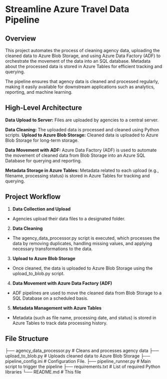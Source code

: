 # Streamline Azure Travel Data Pipeline
## Overview
This project automates the process of cleaning agency data, uploading the cleaned data to Azure Blob Storage, and using Azure Data Factory (ADF) to orchestrate the movement of the data into an SQL database. Metadata about the processed data is stored in Azure Tables for efficient tracking and querying.

The pipeline ensures that agency data is cleaned and processed regularly, making it easily available for downstream applications such as analytics, reporting, and machine learning.

## High-Level Architecture
**Data Upload to Server:** Files are uploaded by agencies to a central server.

**Data Cleaning:** The uploaded data is processed and cleaned using Python scripts.
**Upload to Azure Blob Storage:** Cleaned data is uploaded to Azure Blob Storage for long-term storage.

**Data Movement with ADF:** Azure Data Factory (ADF) is used to automate the movement of cleaned data from Blob Storage into an Azure SQL Database for querying and reporting.

**Metadata Storage in Azure Tables:** Metadata related to each upload (e.g., filename, processing status) is stored in Azure Tables for tracking and querying.

## Project Workflow
1. **Data Collection and Upload**
-   Agencies upload their data files to a designated folder.


2. **Data Cleaning**
-   The agency_data_processor.py script is executed, which processes the data by removing duplicates, handling missing values, and applying necessary transformations to the data.

3. **Upload to Azure Blob Storage**
-   Once cleaned, the data is uploaded to Azure Blob Storage using the upload_to_blob.py script.

4. **Data Movement with Azure Data Factory (ADF)**
-   ADF pipelines are used to move the cleaned data from Blob Storage to a SQL Database on a scheduled basis.

5. **Metadata Management with Azure Tables**
-   Metadata (such as file name, processing date, and status) is stored in Azure Tables to track data processing history.


## File Structure
├── agency_data_processor.py  # Cleans and processes agency data
├── upload_to_blob.py  # Uploads cleaned data to Azure Blob Storage
├── pipeline_config.ini  # Configuration File.
├── pipeline_runner.py  # Main script to trigger the pipeline
├── requirements.txt  # List of required Python libraries
└── README.md  # This file
